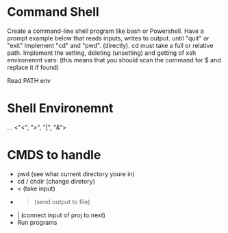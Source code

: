 # Command Shell
Create a command-line shell program like bash or Powershell. Have a prompt example below that reads inputs, writes to output. until "quit" or "exit"
Implement "cd" and "pwd". (directly). cd must take a full or relative path.
Implement the setting, deleting (unsetting) and getting of xsh environemnt vars: (this means that you should scan the command for $<something> and replace it if found)

Read PATH env

# Shell Environemnt
<cmd> <param1> <param2> <param3> ... <"<", ">", "|", "&"> 


# CMDS to handle
* pwd (see what current directory youre in)
* cd / chdir (change diretory)
* < (take input)
* > (send output to file)
* | (connect input of proj to next)
* Run programs